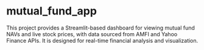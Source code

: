 # mutual_fund_app
This project provides a Streamlit-based dashboard for viewing mutual fund NAVs and live stock prices, with data sourced from AMFI and Yahoo Finance APIs. It is designed for real-time financial analysis and visualization.
